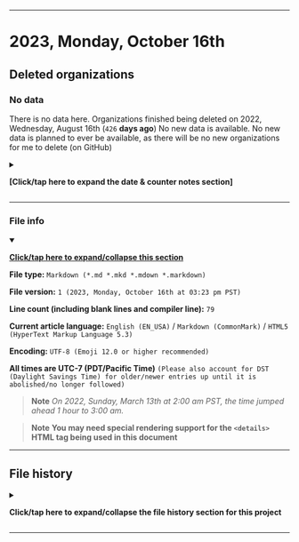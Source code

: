 
***

# 2023, Monday, October 16th

## Deleted organizations

### No data

There is no data here. Organizations finished being deleted on 2022, Wednesday, August 16th (`426` **days ago**) No new data is available. No new data is planned to ever be available, as there will be no new organizations for me to delete (on GitHub)

<details><summary><p><b>[Click/tap here to expand the date & counter notes section]</b></p></summary>

**Date & counter notes**

- **Date checked on:** `2022, Tuesday, September 20th: 2022, Tuesday, August 16th is the date.`
- **Counter last checked on:** `2023, Wednesday, September 13th` **Using this link:** [`https://duckduckgo.com/?t=ffab&q=days+since+August+16th+2022&ia=answer`](https://duckduckgo.com/?t=ffab&q=days+since+August+16th+2022&ia=answer)
- **Important note:** _DuckDuckGo does not use Pacific Standard Time, and does not accept ISO 8601 (yyyy-mm-dd) dates in search queries._

</details>

***

### File info

<details open><summary><p lang="en"><b><u>Click/tap here to expand/collapse this section</u></b></p></summary>

**File type:** `Markdown (*.md *.mkd *.mdown *.markdown)`

**File version:** `1 (2023, Monday, October 16th at 03:23 pm PST)`

**Line count (including blank lines and compiler line):** `79`

**Current article language:** `English (EN_USA)` / `Markdown (CommonMark)` / `HTML5 (HyperText Markup Language 5.3)`

**Encoding:** `UTF-8 (Emoji 12.0 or higher recommended)`

**All times are UTC-7 (PDT/Pacific Time)** `(Please also account for DST (Daylight Savings Time) for older/newer entries up until it is abolished/no longer followed)`

> **Note** _On 2022, Sunday, March 13th at 2:00 am PST, the time jumped ahead 1 hour to 3:00 am._

> **Note** **You may need special rendering support for the `<details>` HTML tag being used in this document**

</details>

***

## File history

<details><summary><p lang="en"><b>Click/tap here to expand/collapse the file history section for this project</b></p></summary>

<details><summary><p lang="en"><b>Version 1 (2023, Monday, October 16th at 03:23 pm PST)</b></p></summary>

**This version was made by:** [`@seanpm2001`](https://github.com/seanpm2001/)

> Changes:

- [x] Started the file
- [x] Added the title section
- [x] Added the `date & counter` dropdown section
- [x] Added the `description` section
- [x] Added the `file info` section
- - [x] Added the file type
- - [x] Added the file version
- - [x] Added the line count
- - [x] Added the language
- - [x] Added the encoding
- - [x] Added the DST warning
- - [x] Added the special rendering note
- [x] Added the `file history` section
- - [x] Added an entry for version 1
- [ ] No other changes in version 1

</details>

</details>

***
